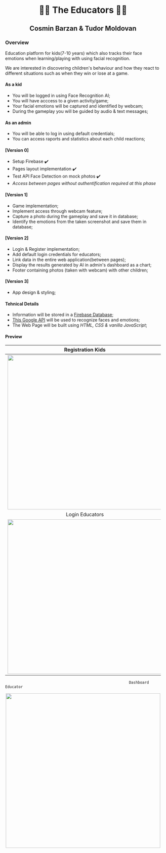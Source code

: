 <h1 align=center> 👨‍🏫 The Educators 👩‍🏫 </h1>

<h2 align=center> Cosmin Barzan & Tudor Moldovan </h2>

### Overview

Education platform for kids(7-10 years) which also tracks their face emotions when learning/playing with using facial recognition.

We are interested in discovering children's behaviour and how they react to different situations such as when they win or lose at a game.

#### As a kid

- You will be logged in using Face Recognition AI;
- You will have acccess to a given activity/game;
- Your facial emotions will be captured and identified by webcam;
- During the gameplay you will be guided by audio & text messages;

#### As an admin

- You will be able to log in using default credentials;
- You can access raports and statistics about each child reactions;

#### [Version 0] ####
- Setup Firebase ✔️
- Pages layout implementation ✔️
- Test API Face Detection on mock photos ✔️
- *Access between pages without authentification required at this phase*

#### [Version 1] ####
- Game implementation;
- Implement access through webcam feature;
- Capture a photo during the gameplay and save it in database;
- Identify the emotions from the taken screenshot and save them in database;

#### [Version 2] ####
-  Login & Register implementation;
-  Add default login credentials for educators;
-  Link data in the entire web application(between pages);
-  Display the results generated by AI in admin's dashboard as a chart;
-  Footer containing photos (taken with webcam) with other children;

#### [Version 3] #####
- App design & styling;

#### Tehnical Details ####

- Information  will be stored in a [Firebase Database](https://firebase.google.com/);
- [This Google API](https://cloud.google.com/vision/docs/detecting-faces) will be used to recognize faces and emotions; 
- The Web Page will be built  using _HTML, CSS & vanilla JavaScript_;

#### Preview ####

Registration Kids          |  Login Kids
:-------------------------:|:-------------------------:
<img src="https://user-images.githubusercontent.com/91948472/138105801-0edbaf1e-5fb9-464b-a4f4-813b9848febd.png" width="500px" height="auto">  |  <img src="https://user-images.githubusercontent.com/91948472/138105825-7b95ee48-2c14-4266-b71f-52cf818b90ef.png" width="500px" height="auto"> 
Login Educators           |  Homepage Kids
<img src="https://user-images.githubusercontent.com/91948472/138105853-2e3cf4c7-aefd-4814-9bfd-9684635f66d0.png" width="500px" height="auto">  |  <img src="https://user-images.githubusercontent.com/91948472/138105899-2b735fc4-7892-4bcf-8eae-383dcc638c1a.png" width="500px" height="auto">
                                                            Dashboard Educator
<p align="center"><img src="https://user-images.githubusercontent.com/91948472/138105932-a454d2d7-0dcf-4693-a0a7-1516a347d1d1.png" width="500px" height="auto"></p>

